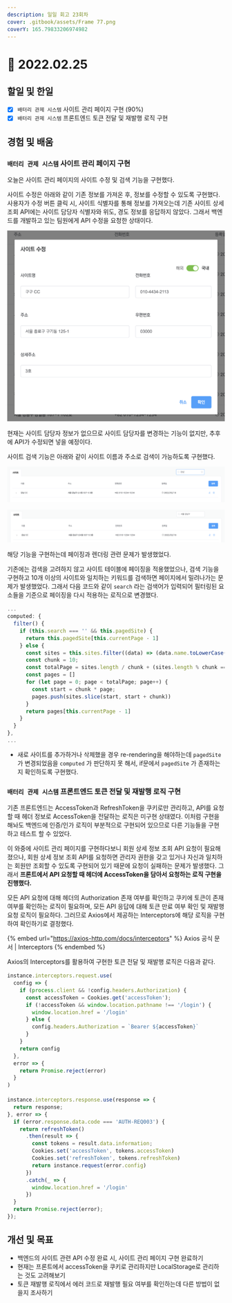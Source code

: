 ```yaml
---
description: 일일 회고 23회차
cover: .gitbook/assets/Frame 77.png
coverY: 165.79833206974982
---
```


# 🙂 2022.02.25

## 할일 및 한일

* [x] `배터리 관제 시스템` 사이트 관리 페이지 구현 (90%)
* [x] `배터리 관제 시스템` 프론트엔드 토큰 전달 및 재발행 로직 구현

## 경험 및 배움

### `배터리 관제 시스템` 사이트 관리 페이지 구현

오늘은 사이트 관리 페이지의 사이트 수정 및 검색 기능을 구현했다.&#x20;

사이트 수정은 아래와 같이 기존 정보를 가져온 후, 정보를 수정할 수 있도록 구현했다. 사용자가 수정 버튼 클릭 시, 사이트 식별자를 통해 정보를 가져오는데 기존 사이트 상세 조회 API에는 사이트 담당자 식별자와 위도, 경도 정보를 응답하지 않았다. 그래서 백엔드를 개발하고 있는 팀원에게 API 수정을 요청한 상태이다.

![사이트 수정 기능](<.gitbook/assets/image (5) (1).png>)

현재는 사이트 담당자 정보가 없으므로 사이트 담당자를 변경하는 기능이 없지만, 추후에 API가 수정되면 넣을 예정이다.



사이트 검색 기능은 아래와 같이 사이트 이름과 주소로 검색이 가능하도록 구현했다.

![사이트 검색 기능 (이름으로 검색)](<.gitbook/assets/image (3).png>)

![사이트 검색 기능 (주소로 검색)](<.gitbook/assets/image (2).png>)

해당 기능을 구현하는데 페이징과 렌더링 관련 문제가 발생했었다.

기존에는 검색을 고려하지 않고 사이트 테이블에 페이징을 적용했었으나, 검색 기능을 구현하고 10개 이상의 사이트와 일치하는 키워드를 검색하면 페이지에서 밀려나가는 문제가 발생했었다. 그래서 다음 코드와 같이 `search` 라는 검색어가 입력되어 필터링된 요소들을 기준으로 페이징을 다시 적용하는 로직으로 변경했다.

```javascript
...
computed: {
  filter() {
    if (this.search === '' && this.pagedSite) {
      return this.pagedSite[this.currentPage - 1]
    } else {
      const sites = this.sites.filter((data) => (data.name.toLowerCase() + data.address.toLowerCase()).includes(this.search.toLowerCase()));
      const chunk = 10;
      const totalPage = sites.length / chunk + (sites.length % chunk === 0 ? 0 : 1)
      const pages = []
      for (let page = 0; page < totalPage; page++) {
        const start = chunk * page;
        pages.push(sites.slice(start, start + chunk))
      }
      return pages[this.currentPage - 1]
    }
  }
},
...
```

* 새로 사이트를 추가하거나 삭제했을 경우 re-rendering을 해야하는데 `pagedSite` 가 변경되었음을 `computed` 가 판단하지 못 해서, if문에서 `pagedSite` 가 존재하는지 확인하도록 구현했다.



### `배터리 관제 시스템` 프론트엔드 토큰 전달 및 재발행 로직 구현

기존 프론트엔드는 AccessToken과 RefreshToken을 쿠키로만 관리하고, API를 요청할 때 헤더 정보로 AccessToken을 전달하는 로직은 미구현 상태였다. 이처럼 구현을 해놔도 백엔드에 인증/인가 로직이 부분적으로 구현되어 있으므로 다른 기능들을 구현하고 테스트 할 수 있었다.&#x20;

이 와중에 사이트 관리 페이지를 구현하다보니 회원 상세 정보 조회 API 요청이 필요해졌으나, 회원 상세 정보 조회 API를 요청하면 관리자 권한을 갖고 있거나 자신과 일치하는 회원만 조회할 수 있도록 구현되어 있기 때문에 요청이 실패하는 문제가 발생했다. 그래서 **프론트에서 API 요청할 때 헤더에 AccessToken을 담아서 요청하는 로직 구현을 진행했다.**



모든 API 요청에 대해 헤더의 Authorization 존재 여부를 확인하고 쿠키에 토큰이 존재 여부를 확인하는 로직이 필요하며, 모든 API 응답에 대해 토큰 만료 여부 확인 및 재발행 요청 로직이 필요하다. 그러므로 Axios에서 제공하는 Interceptors에 해당 로직을 구현하여 확인하기로 결정했다.

{% embed url="https://axios-http.com/docs/interceptors" %}
Axios 공식 문서 | Interceptors
{% endembed %}

&#x20;

Axios의 Interceptors를 활용하여 구현한 토큰 전달 및 재발행 로직은 다음과 같다.

```javascript
instance.interceptors.request.use(
  config => {
    if (process.client && !config.headers.Authorization) {
      const accessToken = Cookies.get('accessToken');
      if (!accessToken && window.location.pathname !== '/login') {
        window.location.href = '/login'
      } else {
        config.headers.Authorization = `Bearer ${accessToken}`
      }
    }
    return config
  },
  error => {
    return Promise.reject(error)
  }
)

instance.interceptors.response.use(response => {
  return response;
}, error => {
  if (error.response.data.code === 'AUTH-REQ003') {
    return refreshToken()
      .then(result => {
        const tokens = result.data.information;
        Cookies.set('accessToken', tokens.accessToken)
        Cookies.set('refreshToken', tokens.refreshToken)
        return instance.request(error.config)
      })
      .catch(_ => {
        window.location.href = '/login'
      })
  }
  return Promise.reject(error);
});
```



## 개선 및 목표

* 백엔드의 사이트 관련 API 수정 완료 시, 사이트 관리 페이지 구현 완료하기
* 현재는 프론트에서 accessToken을 쿠키로 관리하지만 LocalStorage로 관리하는 것도 고려해보기
* 토큰 재발행 로직에서 에러 코드로 재발행 필요 여부를 확인하는데 다른 방법이 없을지 조사하기

